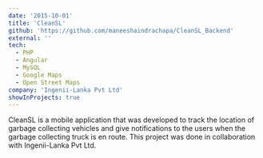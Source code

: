 ```yaml
---
date: '2015-10-01'
title: 'CleanSL'
github: 'https://github.com/maneeshaindrachapa/CleanSL_Backend'
external: ''
tech:
  - PHP
  - Angular
  - MySQL
  - Google Maps
  - Open Street Maps
company: 'Ingenii-Lanka Pvt Ltd'
showInProjects: true
---
```


CleanSL is a mobile application that was developed to track the location of garbage collecting vehicles and give notifications to the users when the garbage collecting truck is en route. This project was done in collaboration with Ingenii-Lanka Pvt Ltd.
